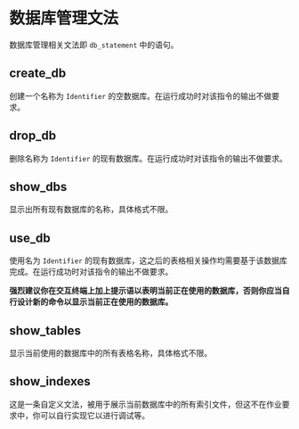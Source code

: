 # 数据库管理文法

数据库管理相关文法即 `db_statement` 中的语句。


## create_db

创建一个名称为 `Identifier` 的空数据库。在运行成功时对该指令的输出不做要求。

## drop_db

删除名称为 `Identifier` 的现有数据库。在运行成功时对该指令的输出不做要求。

## show_dbs

显示出所有现有数据库的名称，具体格式不限。

## use_db

使用名为 `Identifier` 的现有数据库，这之后的表格相关操作均需要基于该数据库完成。在运行成功时对该指令的输出不做要求。

**强烈建议你在交互终端上加上提示语以表明当前正在使用的数据库，否则你应当自行设计新的命令以显示当前正在使用的数据库。**

## show_tables

显示当前使用的数据库中的所有表格名称，具体格式不限。

## show_indexes

这是一条自定义文法，被用于展示当前数据库中的所有索引文件，但这不在作业要求中，你可以自行实现它以进行调试等。
